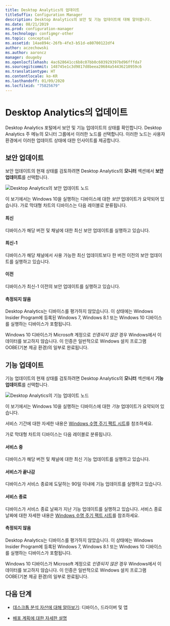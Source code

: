 ```yaml
---
title: Desktop Analytics의 업데이트
titleSuffix: Configuration Manager
description: Desktop Analytics의 보안 및 기능 업데이트에 대해 알아봅니다.
ms.date: 08/21/2019
ms.prod: configuration-manager
ms.technology: configmgr-other
ms.topic: conceptual
ms.assetid: 14ae894c-26fb-4fe3-b51d-e80700122df4
author: aczechowski
ms.author: aaroncz
manager: dougeby
ms.openlocfilehash: 4ac628641cc6b8c07bb0c603929397bd96fffda7
ms.sourcegitcommit: 148745e1c3d9817d8beea20684a54436210959c6
ms.translationtype: HT
ms.contentlocale: ko-KR
ms.lasthandoff: 01/09/2020
ms.locfileid: "75825679"
---
```

# <a name="updates-in-desktop-analytics"></a>Desktop Analytics의 업데이트

Desktop Analytics 포털에서 보안 및 기능 업데이트의 상태를 확인합니다. Desktop Analytics 주 메뉴의 모니터 그룹에서 이러한 노드를 선택합니다. 이러한 노드는 사용자 환경에서 이러한 업데이트 상태에 대한 인사이트를 제공합니다.


## <a name="security-updates"></a>보안 업데이트

보안 업데이트의 현재 상태를 검토하려면 Desktop Analytics의 **모니터** 섹션에서 **보안 업데이트**를 선택합니다.

![Desktop Analytics의 보안 업데이트 노드](media/security-updates.png)

이 보기에서는 Windows 10을 실행하는 디바이스에 대한 *보안* 업데이트가 요약되어 있습니다. 가로 막대형 차트의 디바이스는 다음 레이블로 분류됩니다.

#### <a name="latest"></a>최신

디바이스가 해당 버전 및 채널에 대한 최신 보안 업데이트를 실행하고 있습니다.

#### <a name="latest-1"></a>최신-1

디바이스가 해당 채널에서 사용 가능한 최신 업데이트보다 한 버전 이전의 보안 업데이트를 실행하고 있습니다.

#### <a name="older"></a>이전

디바이스가 최신-1 이전의 보안 업데이트를 실행하고 있습니다.

#### <a name="not-measured"></a>측정되지 않음

Desktop Analytics는 디바이스를 평가하지 않았습니다. 이 상태에는 Windows Insider Program에 등록된 Windows 7, Windows 8.1 또는 Windows 10 디바이스를 실행하는 디바이스가 포함됩니다.  

Windows 10 디바이스가 Microsoft 계정으로 *인증되지 않은* 경우 Windows에서 이 데이터를 보고하지 않습니다. 이 인증은 일반적으로 Windows 설치 프로그램 OOBE(기본 제공 환경)의 일부로 완료됩니다.<!-- 5148153 -->


## <a name="feature-updates"></a>기능 업데이트

기능 업데이트의 현재 상태를 검토하려면 Desktop Analytics의 **모니터** 섹션에서 **기능 업데이트**를 선택합니다.

![Desktop Analytics의 기능 업데이트 노드](media/feature-updates.png)

이 보기에서는 Windows 10을 실행하는 디바이스에 대한 *기능* 업데이트가 요약되어 있습니다.

서비스 기간에 대한 자세한 내용은 [Windows 수명 주기 팩트 시트](https://support.microsoft.com/help/13853/windows-lifecycle-fact-sheet)를 참조하세요.  

가로 막대형 차트의 디바이스는 다음 레이블로 분류됩니다.

#### <a name="in-service"></a>서비스 중

디바이스가 해당 버전 및 채널에 대한 최신 기능 업데이트를 실행하고 있습니다.  

#### <a name="near-end-of-service"></a>서비스가 끝나감

디바이스가 서비스 종료에 도달하는 90일 이내에 기능 업데이트를 실행하고 있습니다.

#### <a name="end-of-service"></a>서비스 종료

디바이스가 서비스 종료 날짜가 지난 기능 업데이트를 실행하고 있습니다. 서비스 종료 날짜에 대한 자세한 내용은 [Windows 수명 주기 팩트 시트](https://support.microsoft.com/help/13853/windows-lifecycle-fact-sheet)를 참조하세요.

#### <a name="not-measured"></a>측정되지 않음

Desktop Analytics는 디바이스를 평가하지 않았습니다. 이 상태에는 Windows Insider Program에 등록된 Windows 7, Windows 8.1 또는 Windows 10 디바이스를 실행하는 디바이스가 포함됩니다.

Windows 10 디바이스가 Microsoft 계정으로 *인증되지 않은* 경우 Windows에서 이 데이터를 보고하지 않습니다. 이 인증은 일반적으로 Windows 설치 프로그램 OOBE(기본 제공 환경)의 일부로 완료됩니다.<!-- 5148153 -->


## <a name="next-steps"></a>다음 단계

- [데스크톱 분석 자산에 대해 알아보기](/sccm/desktop-analytics/about-assets): 디바이스, 드라이버 및 앱  

- [배포 계획에 대한 자세한 설명](/sccm/desktop-analytics/about-deployment-plans)  
